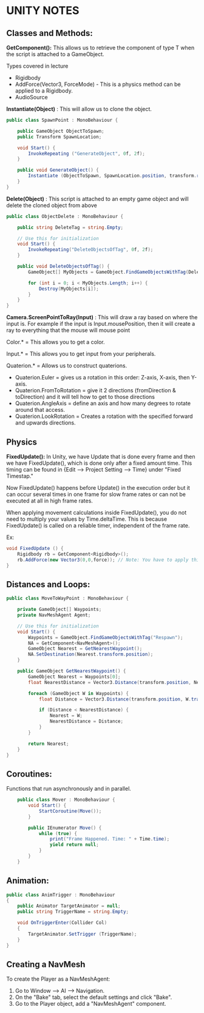 # UNITY NOTES

## Classes and Methods:

**GetComponent<T>():**	This allows us to retrieve the component of type T when the script is attached to a GameObject.

Types covered in lecture
- Rigidbody
- AddForce(Vector3, ForceMode) - This is a physics method can be applied to a Rigidbody.
- AudioSource

**Instantiate(Object)**
:	This will allow us to clone the object.
```csharp
public class SpawnPoint : MonoBehaviour {

	public GameObject ObjectToSpawn;
	public Transform SpawnLocation;

	void Start() {
		InvokeRepeating ("GenerateObject", 0f, 2f);
	}

	public void GenerateObject() {
		Instantiate (ObjectToSpawn, SpawnLocation.position, transform.rotation);
	}
}
```
**Delete(Object)**
:	This script is attached to an empty game object and will delete the cloned object from above

```csharp
public class ObjectDelete : MonoBehaviour {

	public string DeleteTag = string.Empty;

	// Use this for initialization
	void Start() {
		InvokeRepeating("DeleteObjectsOfTag", 0f, 2f);
	}

	public void DeleteObjectsOfTag() {
		GameObject[] MyObjects = GameObject.FindGameObjectsWithTag(DeleteTag);

		for (int i = 0; i < MyObjects.Length; i++) {
			Destroy(MyObjects[i]);
		}
	}
}
```
**Camera.ScreenPointToRay(Input)**
:	This will draw a ray based on where the input is. For example if the input is Input.mousePosition, then it will create a ray to everything that the mouse will mouse point

Color.* = This allows you to get a color.

Input.* = This allows you to get input from your peripherals.

Quaterion.* = Allows us to construct quaterions.
- Quaterion.Euler = gives us a rotation in this order: Z-axis, X-axis, then Y-axis.
- Quaterion.FromToRotation = give it 2 directions (fromDirection & toDirection) and it will tell how to get to those directions
- Quaterion.AngleAxis = define an axis and how many degrees to rotate around that access.
- Quaterion.LookRotation = Creates a rotation with the specified forward and upwards directions.

## Physics

**FixedUpdate():** In Unity, we have Update that is done every frame and then we have FixedUpdate(), which is done only after a fixed amount time. This timing can be found in {Edit --> Project Setting --> Time} under "Fixed Timestap." 

Now FixedUpdate() happens before Update() in the execution order but it can occur several times in one frame for slow frame rates or can not be executed at all in high frame rates.

When applying movement calculations inside FixedUpdate(), you do not need to multiply your values by Time.deltaTime. This is because FixedUpdate() is called on a reliable timer, independent of the frame rate.

Ex:
```csharp
void FixedUpdate () {
	Rigidbody rb = GetComponent<Rigidbody>();
	rb.AddForce(new Vector3(0,0,force)); // Note: You have to apply this to a Rigidbody.
}
```
## Distances and Loops:

```csharp
public class MoveToWayPoint : MonoBehaviour {

	private GameObject[] Waypoints;
	private NavMeshAgent Agent;

	// Use this for initialization
	void Start() {
		Waypoints = GameObject.FindGameObjectsWithTag("Respawn");
		NA = GetComponent<NavMeshAgent>();
		GameObject Nearest = GetNearestWaypoint();
		NA.SetDestination(Nearest.transform.position);
	}

	public GameObject GetNearestWaypoint() {
		GameObject Nearest = Waypoints[0];
		float NearestDistance = Vector3.Distance(transform.position, Nearest.transform.position);

		foreach (GameObject W in Waypoints) {
			float Distance = Vector3.Distance(transform.position, W.transform.position);

			if (Distance < NearestDistance) {
				Nearest = W;
				NearestDistance = Distance;
			}
		}

		return Nearest;
	}
}
```
## Coroutines:
Functions that run asynchronously and in parallel.
```csharp
	public class Mover : MonoBehaviour {
		void Start() {
			StartCoroutine(Move());
		}

		public IEnumerator Move() {
			while (true) {
				print("Frame Happened. Time: " + Time.time);
				yield return null;
			}
		}
	}
```
## Animation:

```csharp
public class AnimTrigger : MonoBehaviour 
{
	public Animator TargetAnimator = null;
	public string TriggerName = string.Empty;

	void OnTriggerEnter(Collider Col)
	{
		TargetAnimator.SetTrigger (TriggerName);
	}
}
```
## Creating a NavMesh
To create the Player as a NavMeshAgent:

1. Go to Window --> AI --> Navigation.
2. On the "Bake" tab, select the default settings and click "Bake".
3. Go to the Player object, add a "NavMeshAgent" component.
